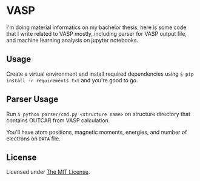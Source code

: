 # VASP
I'm doing material informatics on my bachelor thesis, here is some code that I write related to VASP mostly, including parser for VASP output file, and machine learning analysis on jupyter notebooks.

## Usage
Create a virtual environment and install required dependencies using `$ pip install -r requirements.txt` and you're good to go.

## Parser Usage
Run `$ python parser/cmd.py <structure name>` on structure directory that contains OUTCAR from VASP calculation. 

You'll have atom positions, magnetic moments, energies, and number of electrons on `DATA` file.

## License
Licensed under [The MIT License](https://github.com/maarlf/vasp/blob/master/LICENSE).
